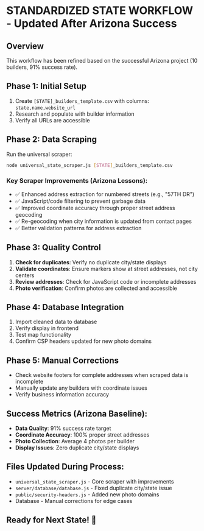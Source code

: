 # STANDARDIZED STATE WORKFLOW - Updated After Arizona Success

## Overview
This workflow has been refined based on the successful Arizona project (10 builders, 91% success rate).

## Phase 1: Initial Setup
1. Create `[STATE]_builders_template.csv` with columns: `state,name,website_url`
2. Research and populate with builder information
3. Verify all URLs are accessible

## Phase 2: Data Scraping
Run the universal scraper:
```bash
node universal_state_scraper.js [STATE]_builders_template.csv
```

### Key Scraper Improvements (Arizona Lessons):
- ✅ Enhanced address extraction for numbered streets (e.g., "57TH DR")
- ✅ JavaScript/code filtering to prevent garbage data
- ✅ Improved coordinate accuracy through proper street address geocoding
- ✅ Re-geocoding when city information is updated from contact pages
- ✅ Better validation patterns for address extraction

## Phase 3: Quality Control
1. **Check for duplicates**: Verify no duplicate city/state displays
2. **Validate coordinates**: Ensure markers show at street addresses, not city centers
3. **Review addresses**: Check for JavaScript code or incomplete addresses
4. **Photo verification**: Confirm photos are collected and accessible

## Phase 4: Database Integration
1. Import cleaned data to database
2. Verify display in frontend
3. Test map functionality
4. Confirm CSP headers updated for new photo domains

## Phase 5: Manual Corrections
- Check website footers for complete addresses when scraped data is incomplete
- Manually update any builders with coordinate issues
- Verify business information accuracy

## Success Metrics (Arizona Baseline):
- **Data Quality**: 91% success rate target
- **Coordinate Accuracy**: 100% proper street addresses
- **Photo Collection**: Average 4 photos per builder
- **Display Issues**: Zero duplicate city/state displays

## Files Updated During Process:
- `universal_state_scraper.js` - Core scraper with improvements
- `server/database/database.js` - Fixed duplicate city/state issue
- `public/security-headers.js` - Added new photo domains
- Database - Manual corrections for edge cases

## Ready for Next State! 🚀 